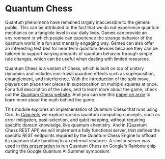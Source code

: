 # Quantum Chess

Quantum phenomena have remained largely inaccessible to the general public. 
This can be attributed to the fact that we do not experience quantum mechanics 
on a tangible level in our daily lives. Games can provide an environment in 
which people can experience the strange behavior of the quantum world in a 
fun and mentally engaging way. Games can also offer an interesting test 
bed for near term quantum devices because they can be tailored to support 
varying amounts of quantum behavior through simple rule changes, 
which can be useful when dealing with limited resources. 

Quantum Chess is a variant of Chess, which is built on top of unitary 
dynamics and includes non-trivial quantum effects such as superposition, 
entanglement, and interference. With the introduction of the split move, players
can place their pieces in superposition on multiple squares at once. For a full
description of the rules, and to learn more about the game, check out the 
[Quantum Chess website](https://www.quantumchess.net). And you can see this [paper on arxiv](https://arxiv.org/abs/1906.05836) 
to learn more about the math behind the game.

This module explores an implementation of Quantum Chess that runs using Cirq. In
[Concepts](./concepts) we explore various quantum computing concepts, such as error
mitigation, post-selection, and qubit mapping, without requiring specific domain
knowledge, like quantum chemistry. And in [Quantum Chess REST API] we will implement
a fully functional server, that defines the specific REST endpoints required by the
Quantum Chess Engine to offload its quantum state handling to an external resource.
A similar server was used in [this presentation](https://youtu.be/ec-Mb8OJuRg) to run Quantum Chess on Google's 
Rainbow chip during the Google Quantum AI Summer symposium.